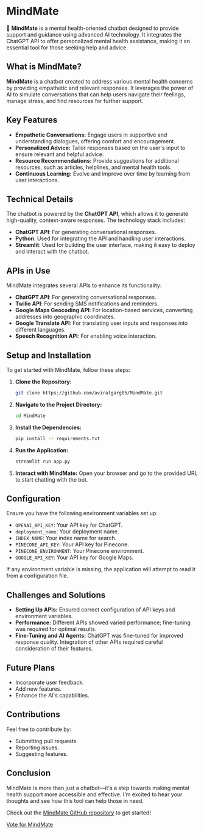 # MindMate

🚀 **MindMate** is a mental health-oriented chatbot designed to provide support and guidance using advanced AI technology. It integrates the ChatGPT API to offer personalized mental health assistance, making it an essential tool for those seeking help and advice.

## What is MindMate?

**MindMate** is a chatbot created to address various mental health concerns by providing empathetic and relevant responses. It leverages the power of AI to simulate conversations that can help users navigate their feelings, manage stress, and find resources for further support.

## Key Features

- **Empathetic Conversations:** Engage users in supportive and understanding dialogues, offering comfort and encouragement.
- **Personalized Advice:** Tailor responses based on the user's input to ensure relevant and helpful advice.
- **Resource Recommendations:** Provide suggestions for additional resources, such as articles, helplines, and mental health tools.
- **Continuous Learning:** Evolve and improve over time by learning from user interactions.

## Technical Details

The chatbot is powered by the **ChatGPT API**, which allows it to generate high-quality, context-aware responses. The technology stack includes:

- **ChatGPT API**: For generating conversational responses.
- **Python**: Used for integrating the API and handling user interactions.
- **Streamlit**: Used for building the user interface, making it easy to deploy and interact with the chatbot.

## APIs in Use

MindMate integrates several APIs to enhance its functionality:

- **ChatGPT API**: For generating conversational responses.
- **Twilio API**: For sending SMS notifications and reminders.
- **Google Maps Geocoding API**: For location-based services, converting addresses into geographic coordinates.
- **Google Translate API**: For translating user inputs and responses into different languages.
- **Speech Recognition API**: For enabling voice interaction.

## Setup and Installation

To get started with MindMate, follow these steps:

1. **Clone the Repository:**

   ```bash
   git clone https://github.com/aviralgarg05/MindMate.git
   ```

2. **Navigate to the Project Directory:**

   ```bash
   cd MindMate
   ```

3. **Install the Dependencies:**

   ```bash
   pip install -r requirements.txt
   ```

4. **Run the Application:**

   ```bash
   streamlit run app.py
   ```

5. **Interact with MindMate:** Open your browser and go to the provided URL to start chatting with the bot.

## Configuration

Ensure you have the following environment variables set up:

- `OPENAI_API_KEY`: Your API key for ChatGPT.
- `deployment_name`: Your deployment name.
- `INDEX_NAME`: Your index name for search.
- `PINECONE_API_KEY`: Your API key for Pinecone.
- `PINECONE_ENVIRONMENT`: Your Pinecone environment.
- `GOOGLE_API_KEY`: Your API key for Google Maps.

If any environment variable is missing, the application will attempt to read it from a configuration file.

## Challenges and Solutions

- **Setting Up APIs:** Ensured correct configuration of API keys and environment variables.
- **Performance:** Different APIs showed varied performance; fine-tuning was required for optimal results.
- **Fine-Tuning and AI Agents:** ChatGPT was fine-tuned for improved response quality. Integration of other APIs required careful consideration of their features.

## Future Plans

- Incorporate user feedback.
- Add new features.
- Enhance the AI's capabilities.

## Contributions

Feel free to contribute by:

- Submitting pull requests.
- Reporting issues.
- Suggesting features.

## Conclusion

MindMate is more than just a chatbot—it's a step towards making mental health support more accessible and effective. I'm excited to hear your thoughts and see how this tool can help those in need.

Check out the [MindMate GitHub repository](https://github.com/aviralgarg05/MindMate.git) to get started!

[Vote for MindMate](https://quira.sh/repo/aviralgarg05-MindMate-840185147?utm_source=copy&utm_share_context=quests_creators)
